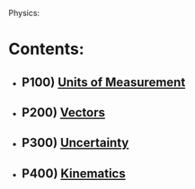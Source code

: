 Physics:
# Contents:
- ## P100) [Units of Measurement](P100.md)
- ## P200) [Vectors](P200.md)
- ## P300) [Uncertainty](P300.md)
- ## P400) [Kinematics](P400.md)